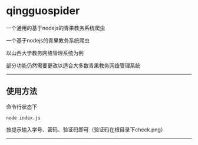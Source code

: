 # qingguospider

一个通用的基于nodejs的青果教务系统爬虫

一个基于nodejs的青果教务系统爬虫

以山西大学教务网络管理系统为例

部分功能仍然需要更改以适合大多数青果教务网络管理系统

-----------------------------------------------
## 使用方法

命令行状态下
```
node index.js
```

按提示输入学号、密码、验证码即可（验证码在根目录下check.png）

-----------------------------------------------
